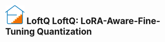 # <img src="asset/loftq_logo_mini.png" alt="LoftQ_logo" style="zoom:100%;" /> LoftQ LoftQ: LoRA-Aware-Fine-Tuning Quantization

